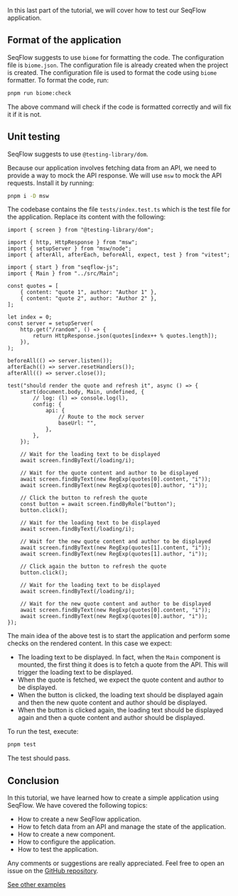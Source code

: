 
In this last part of the tutorial, we will cover how to test our SeqFlow application.

## Format of the application

SeqFlow suggests to use `biome` for formatting the code. The configuration file is `biome.json`. The configuration file is already created when the project is created. The configuration file is used to format the code using `biome` formatter. To format the code, run:

```bash
pnpm run biome:check
```

The above command will check if the code is formatted correctly and will fix it if it is not.

## Unit testing

SeqFlow suggests to use `@testing-library/dom`.

Because our application involves fetching data from an API, we need to provide a way to mock the API response. We will use `msw` to mock the API requests. Install it by running:

```bash
pnpm i -D msw
```

The codebase contains the file `tests/index.test.ts` which is the test file for the application. Replace its content with the following:

```tsx
import { screen } from "@testing-library/dom";

import { http, HttpResponse } from "msw";
import { setupServer } from "msw/node";
import { afterAll, afterEach, beforeAll, expect, test } from "vitest";

import { start } from "seqflow-js";
import { Main } from "../src/Main";

const quotes = [
	{ content: "quote 1", author: "Author 1" },
	{ content: "quote 2", author: "Author 2" },
];

let index = 0;
const server = setupServer(
	http.get("/random", () => {
		return HttpResponse.json(quotes[index++ % quotes.length]);
	}),
);

beforeAll(() => server.listen());
afterEach(() => server.resetHandlers());
afterAll(() => server.close());

test("should render the quote and refresh it", async () => {
	start(document.body, Main, undefined, {
		// log: (l) => console.log(l),
		config: {
			api: {
				// Route to the mock server
				baseUrl: "",
			},
		},
	});

    // Wait for the loading text to be displayed
	await screen.findByText(/loading/i);

    // Wait for the quote content and author to be displayed
	await screen.findByText(new RegExp(quotes[0].content, "i"));
	await screen.findByText(new RegExp(quotes[0].author, "i"));

    // Click the button to refresh the quote
	const button = await screen.findByRole("button");
	button.click();

    // Wait for the loading text to be displayed
	await screen.findByText(/loading/i);

    // Wait for the new quote content and author to be displayed
	await screen.findByText(new RegExp(quotes[1].content, "i"));
	await screen.findByText(new RegExp(quotes[1].author, "i"));

    // Click again the button to refresh the quote
	button.click();

    // Wait for the loading text to be displayed
	await screen.findByText(/loading/i);

    // Wait for the new quote content and author to be displayed
	await screen.findByText(new RegExp(quotes[0].content, "i"));
	await screen.findByText(new RegExp(quotes[0].author, "i"));
});
```

The main idea of the above test is to start the application and perform some checks on the rendered content. In this case we expect:
- The loading text to be displayed. In fact, when the `Main` component is mounted, the first thing it does is to fetch a quote from the API. This will trigger the loading text to be displayed.
- When the quote is fetched, we expect the quote content and author to be displayed.
- When the button is clicked, the loading text should be displayed again and then the new quote content and author should be displayed.
- When the button is clicked again, the loading text should be displayed again and then a quote content and author should be displayed.

To run the test, execute:

```bash
pnpm test
```

The test should pass.

## Conclusion

In this tutorial, we have learned how to create a simple application using SeqFlow. We have covered the following topics:
- How to create a new SeqFlow application.
- How to fetch data from an API and manage the state of the application.
- How to create a new component.
- How to configure the application.
- How to test the application.

Any comments or suggestions are really appreciated. Feel free to open an issue on the [GitHub repository](https://github.com/allevo/seqflow-js/issues).

<div class="d-grid gap-2 col-6 mx-auto">
    <a href="/examples" class="btn btn-outline-primary btn-lg">See other examples</a>
</div>
